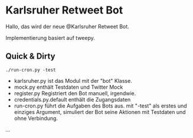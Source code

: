 # Karlsruher Retweet Bot

Hallo, das wird der neue \@Karlsruher Retweet Bot.

Implementierung basiert auf tweepy.

## Quick & Dirty

``` ./run-cron.py -test ```

* karlsruher.py ist das Modul mit der "bot" Klasse.
* mock.py enthält Testdaten und Twitter Mock
* register.py Registriert den Bot manuell, irgendwie.
* credentials.py.default enthält die Zugangsdaten
* run-cron.py führt die Aufgaben des Bots aus.
mit "-test" als erstes und einziges Argument, simuliert der Bot seine Aktionen mit Testdaten und ohne Verbindung.

...
